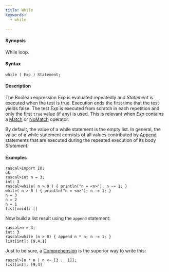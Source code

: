 ```yaml
---
title: While
keywords:
  - while

---
```




#### Synopsis

While loop.

#### Syntax

`while ( Exp ) Statement;`

#### Description

The Boolean expression _Exp_ is evaluated repeatedly and _Statement_ is executed when the test is true. 
Execution ends the first time that the test yields false. 
The test _Exp_ is executed from scratch in each repetition and only the first `true` value (if any) is used.
This is relevant when _Exp_ contains a [Match](../../../Rascal/Expressions/Values/Boolean/Match/) or [NoMatch](../../../Rascal/Expressions/Values/Boolean/NoMatch/) operator.

By default, the value of a while statement is the empty list. In general, the value of a while statement 
consists of all values contributed by [Append](../../../Rascal/Statements/Append/) statements that are executed during the repeated execution 
of its body _Statement_.

#### Examples


```rascal-shell 
rascal>import IO;
ok
rascal>int n = 3;
int: 3
rascal>while( n > 0 ) { println("n = <n>"); n -= 1; }
while( n > 0 ) { println("n = <n>"); n -= 1; }
n = 3
n = 2
n = 1
list[void]: []
```
Now build a list result using the `append` statement:

```rascal-shell ,continue
rascal>n = 3;
int: 3
rascal>while (n > 0) { append n * n; n -= 1; }
list[int]: [9,4,1]
```

Just to be sure, a [Comprehension](../../../Rascal/Expressions/Values/List/Comprehension/) is the superior way to write this:

```rascal-shell 
rascal>[n * n | n <- [3 .. 1]];
list[int]: [9,4]
```


